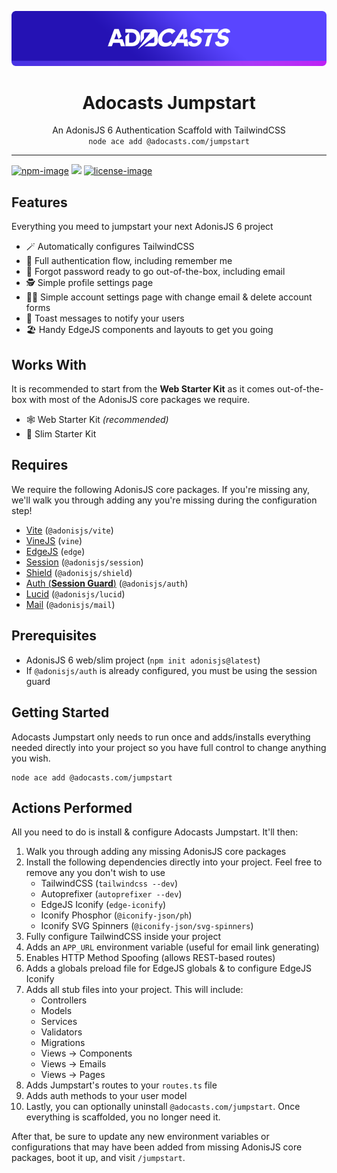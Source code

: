![Adocasts](https://github.com/adocasts/.github/blob/main/assets/brand-banner-rounded.png?raw=true)

<h1 align="center">
  Adocasts Jumpstart
</h1>
<p align="center">
  An AdonisJS 6 Authentication Scaffold with TailwindCSS
  <br/>
  <code>node ace add @adocasts.com/jumpstart</code>
</p>

<hr />

[![npm-image]][npm-url] ![][typescript-image] [![license-image]][license-url]

## Features
Everything you meed to jumpstart your next AdonisJS 6 project
- 🪄 Automatically configures TailwindCSS
- 🔐 Full authentication flow, including remember me
- 🔏 Forgot password ready to go out-of-the-box, including email
- 🕵️ Simple profile settings page
- 👨‍💻 Simple account settings page with change email & delete account forms
- 🚨 Toast messages to notify your users
- 🏖️ Handy EdgeJS components and layouts to get you going

## Works With
It is recommended to start from the **Web Starter Kit** as it comes out-of-the-box with most of the AdonisJS core packages we require.
- 🕸️ Web Starter Kit *(recommended)*
- 📏 Slim Starter Kit

## Requires
We require the following AdonisJS core packages. If you're missing any, we'll walk you through adding any you're missing during the configuration step!
- [Vite](https://docs.adonisjs.com/guides/basics/vite) (`@adonisjs/vite`)
- [VineJS](https://docs.adonisjs.com/guides/basics/validation) (`vine`)
- [EdgeJS](https://docs.adonisjs.com/guides/views-and-templates/edgejs) (`edge`)
- [Session](https://docs.adonisjs.com/guides/basics/session) (`@adonisjs/session`)
- [Shield](https://docs.adonisjs.com/guides/security/securing-ssr-applications) (`@adonisjs/shield`)
- [Auth (**Session Guard**)](https://docs.adonisjs.com/guides/authentication/introduction) (`@adonisjs/auth`)
- [Lucid](https://docs.adonisjs.com/guides/database/lucid) (`@adonisjs/lucid`)
- [Mail](https://docs.adonisjs.com/guides/digging-deeper/mail) (`@adonisjs/mail`)

## Prerequisites
- AdonisJS 6 web/slim project (`npm init adonisjs@latest`)
- If `@adonisjs/auth` is already configured, you must be using the session guard

## Getting Started
Adocasts Jumpstart only needs to run once and adds/installs everything needed directly into your project so you have full control to change anything you wish.
```shell
node ace add @adocasts.com/jumpstart
```

## Actions Performed
All you need to do is install & configure Adocasts Jumpstart. It'll then:
1. Walk you through adding any missing AdonisJS core packages
2. Install the following dependencies directly into your project. Feel free to remove any you don't wish to use
   - TailwindCSS (`tailwindcss --dev`)
   - Autoprefixer (`autoprefixer --dev`)
   - EdgeJS Iconify (`edge-iconify`)
   - Iconify Phosphor (`@iconify-json/ph`)
   - Iconify SVG Spinners (`@iconify-json/svg-spinners`)
3. Fully configure TailwindCSS inside your project
4. Adds an `APP_URL` environment variable (useful for email link generating)
5. Enables HTTP Method Spoofing (allows REST-based routes)
6. Adds a globals preload file for EdgeJS globals & to configure EdgeJS Iconify
7. Adds all stub files into your project. This will include:
   - Controllers
   - Models
   - Services
   - Validators
   - Migrations
   - Views -> Components
   - Views -> Emails
   - Views -> Pages
8. Adds Jumpstart's routes to your `routes.ts` file
9. Adds auth methods to your user model
10. Lastly, you can optionally uninstall `@adocasts.com/jumpstart`. Once everything is scaffolded, you no longer need it.

After that, be sure to update any new environment variables or configurations that may have been added from missing AdonisJS core packages, boot it up, and visit `/jumpstart`.

[npm-image]: https://img.shields.io/npm/v/@adocasts.com/jumpstart/latest.svg?style=for-the-badge&logo=npm
[npm-url]: https://www.npmjs.com/package/@adocasts.com/jumpstart/v/latest 'npm'
[typescript-image]: https://img.shields.io/badge/Typescript-294E80.svg?style=for-the-badge&logo=typescript
[license-url]: LICENSE.md
[license-image]: https://img.shields.io/github/license/adocasts/generate-models?style=for-the-badge
